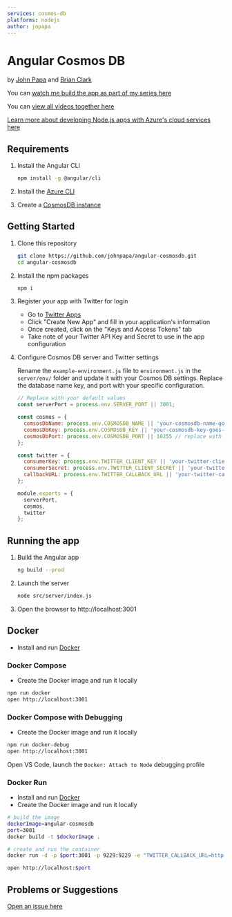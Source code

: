 ```yaml
---
services: cosmos-db
platforms: nodejs
author: jopapa
---
```


# Angular Cosmos DB

by [John Papa](http://twitter.com/john_papa) and [Brian Clark](http://twitter.com/_clarkio)

You can [watch me build the app as part of my series here](https://johnpapa.net/angular-cosmosdb-1/)

You can [view all videos together here](/VIDEOS.md)

[Learn more about developing Node.js apps with Azure's cloud services here](https://docs.microsoft.com/en-us/nodejs/azure)

## Requirements

1. Install the Angular CLI

    ```bash
    npm install -g @angular/cli
    ```

1. Install the [Azure CLI](https://docs.microsoft.com/en-us/cli/azure/install-azure-cli)

1. Create a [CosmosDB instance](https://docs.microsoft.com/en-us/azure/cosmos-db/tutorial-develop-mongodb-nodejs-part4)

## Getting Started

1. Clone this repository

    ```bash
    git clone https://github.com/johnpapa/angular-cosmosdb.git
    cd angular-cosmosdb
    ```

1. Install the npm packages

    ```bash
    npm i
    ```

1. Register your app with Twitter for login
    - Go to [Twitter Apps](https://apps.twitter.com/)
    - Click "Create New App" and fill in your application's information
    - Once created, click on the "Keys and Access Tokens" tab
    - Take note of your Twitter API Key and Secret to use in the app configuration

1. Configure Cosmos DB server and Twitter settings

    Rename the `example-environment.js` file to `environment.js` in the `server/env/` folder and update it with your Cosmos DB settings. Replace the database name key, and port with your specific configuration.

    ```javascript
    // Replace with your default values
    const serverPort = process.env.SERVER_PORT || 3001;

    const cosmos = {
      comsosDbName: process.env.COSMOSDB_NAME || 'your-cosmosdb-name-goes-here', //
      cosmosDbKey: process.env.COSMOSDB_KEY || 'your-cosmosdb-key-goes-here',
      cosmosDbPort: process.env.COSMOSDB_PORT || 10255 // replace with your port
    };

    const twitter = {
      consumerKey: process.env.TWITTER_CLIENT_KEY || 'your-twitter-client-key-goes-here',
      consumerSecret: process.env.TWITTER_CLIENT_SECRET || 'your-twitter-client-secret-goes-here',
      callbackURL: process.env.TWITTER_CALLBACK_URL || 'your-twitter-callback-url'
    };

    module.exports = {
      serverPort,
      cosmos,
      twitter
    };
    ```

## Running the app

1. Build the Angular app

    ```bash
    ng build --prod
    ```

1. Launch the server

    ```bash
    node src/server/index.js
    ```

1. Open the browser to http://localhost:3001


## Docker

- Install and run [Docker](https://www.docker.com/community-edition)

### Docker Compose

- Create the Docker image and run it locally

```bash
npm run docker
open http://localhost:3001
```

### Docker Compose with Debugging

- Create the Docker image and run it locally

```bash
npm run docker-debug
open http://localhost:3001
```

Open VS Code, launch the `Docker: Attach to Node` debugging profile

### Docker Run

- Install and run [Docker](https://www.docker.com/community-edition)
- Create the Docker image and run it locally

```bash
# build the image
dockerImage=angular-cosmosdb
port=3001
docker build -t $dockerImage .

# create and run the container
docker run -d -p $port:3001 -p 9229:9229 -e "TWITTER_CALLBACK_URL=http://localhost:$port/api/auth/twitter/callback" $dockerImage

open http://localhost:$port
```

## Problems or Suggestions

[Open an issue here](https://github.com/johnpapa/angular-cosmos/issues)
